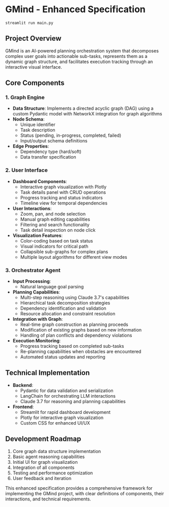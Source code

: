 
# GMind - Enhanced Specification

`streamlit run main.py`

## Project Overview

GMind is an AI-powered planning orchestration system that decomposes complex user goals into actionable sub-tasks, represents them as a dynamic graph structure, and facilitates execution tracking through an interactive visual interface.

## Core Components

### 1. Graph Engine

- **Data Structure**: Implements a directed acyclic graph (DAG) using a custom Pydantic model with NetworkX integration for graph algorithms
- **Node Schema**:
  - Unique identifier
  - Task description
  - Status (pending, in-progress, completed, failed)
  - Input/output schema definitions
- **Edge Properties**:
  - Dependency type (hard/soft)
  - Data transfer specification

### 2. User Interface

- **Dashboard Components**:
  - Interactive graph visualization with Plotly
  - Task details panel with CRUD operations
  - Progress tracking and status indicators
  - Timeline view for temporal dependencies
- **User Interactions**:
  - Zoom, pan, and node selection
  - Manual graph editing capabilities
  - Filtering and search functionality
  - Task detail inspection on node click
- **Visualization Features**:
  - Color-coding based on task status
  - Visual indicators for critical path
  - Collapsible sub-graphs for complex plans
  - Multiple layout algorithms for different view modes

### 3. Orchestrator Agent

- **Input Processing**:
  - Natural language goal parsing
- **Planning Capabilities**:
  - Multi-step reasoning using Claude 3.7's capabilities
  - Hierarchical task decomposition strategies
  - Dependency identification and validation
  - Resource allocation and constraint resolution
- **Integration with Graph**:
  - Real-time graph construction as planning proceeds
  - Modification of existing graphs based on new information
  - Handling of plan conflicts and dependency violations
- **Execution Monitoring**:
  - Progress tracking based on completed sub-tasks
  - Re-planning capabilities when obstacles are encountered
  - Automated status updates and reporting

## Technical Implementation

- **Backend**:
  - Pydantic for data validation and serialization
  - LangChain for orchestrating LLM interactions
  - Claude 3.7 for reasoning and planning capabilities
- **Frontend**:
  - Streamlit for rapid dashboard development
  - Plotly for interactive graph visualization
  - Custom CSS for enhanced UI/UX

## Development Roadmap

1. Core graph data structure implementation
2. Basic agent reasoning capabilities
3. Initial UI for graph visualization
4. Integration of all components
5. Testing and performance optimization
6. User feedback and iteration

This enhanced specification provides a comprehensive framework for implementing the GMind project, with clear definitions of components, their interactions, and technical requirements.
